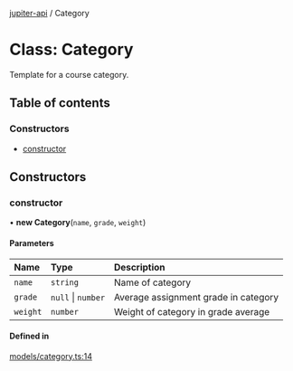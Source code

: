 [jupiter-api](../README.md) / Category

# Class: Category

Template for a course category.

## Table of contents

### Constructors

- [constructor](Category.md#constructor)

## Constructors

### constructor

• **new Category**(`name`, `grade`, `weight`)

#### Parameters

| Name | Type | Description |
| :------ | :------ | :------ |
| `name` | `string` | Name of category |
| `grade` | ``null`` \| `number` | Average assignment grade in category |
| `weight` | `number` | Weight of category in grade average |

#### Defined in

[models/category.ts:14](https://github.com/Wolfiej-k/jupiter-api/blob/21e8fcb/lib/models/category.ts#L14)
